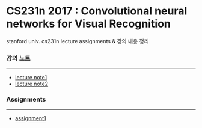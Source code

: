 # CS231n 2017 : Convolutional neural networks for Visual Recognition
stanford univ. cs231n lecture assignments &amp; 강의 내용 정리

### 강의 노트
____
* [lecture note1](https://github.com/myeongmy/deepLearning/blob/master/Lecture%201%20Introduction.pdf)
* [lecture note2](https://github.com/myeongmy/deepLearning/blob/master/Lecture%202%20Image%20Classification.pdf)

### Assignments
____
* [assignment1](https://github.com/myeongmy/deepLearning/tree/master/assignment1)

